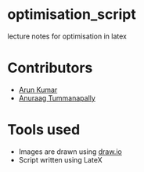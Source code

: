 # optimisation_script
lecture notes for optimisation in latex

# Contributors
* [Arun Kumar](https://github.com/M-ark17)
* [Anuraag Tummanapally](https://github.com/TummanapallyAnuraag)

# Tools used
* Images are drawn using [draw.io](https://www.draw.io/)
* Script written using LateX
